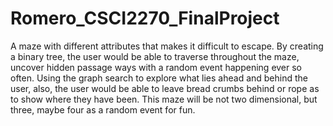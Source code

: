 # Romero_CSCI2270_FinalProject
A maze with different attributes that makes it difficult to escape. By creating
a binary tree, the user would be able to traverse throughout the maze,
uncover hidden passage ways with a random event happening ever so often.
Using the graph search to explore what lies ahead and behind the user,
also, the user would be able to leave bread crumbs behind or rope
as to show where they have been. This maze will be not two dimensional,
but three, maybe four as a random event for fun. 

